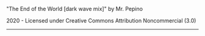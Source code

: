 "The End of the World [dark wave mix]"
by Mr. Pepino

2020 - Licensed under
Creative Commons
Attribution Noncommercial (3.0)

---


